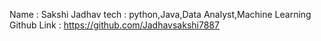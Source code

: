 Name : Sakshi Jadhav
tech : python,Java,Data Analyst,Machine Learning
Github Link : https://github.com/Jadhavsakshi7887
